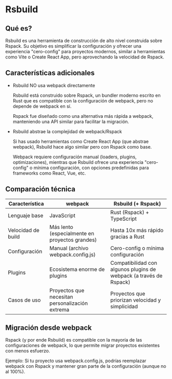 # Rsbuild

## Qué es?

Rsbuild es una herramienta de construcción de alto nivel construida sobre Rspack. Su objetivo es simplificar la configuración y ofrecer una experiencia "cero-config" para proyectos modernos, similar a herramientas como Vite o Create React App, pero aprovechando la velocidad de Rspack.

## Características adicionales

- Rsbuild NO usa webpack directamente

    Rsbuild está construido sobre Rspack, un bundler moderno escrito en Rust que es compatible con la configuración de webpack, pero no depende de webpack en sí.

    Rspack fue diseñado como una alternativa más rápida a webpack, manteniendo una API similar para facilitar la migración.

- Rsbuild abstrae la complejidad de webpack/Rspack

    Si has usado herramientas como Create React App (que abstrae webpack), Rsbuild hace algo similar pero con Rspack como base.

    Webpack requiere configuración manual (loaders, plugins, optimizaciones), mientras que Rsbuild ofrece una experiencia "cero-config" o mínima configuración, con opciones predefinidas para frameworks como React, Vue, etc.

## Comparación técnica

| Característica     | webpack                                         | Rsbuild (+ Rspack)                                                 |
| ------------------ | ----------------------------------------------- | ------------------------------------------------------------------ |
| Lenguaje base      | JavaScript                                      | Rust (Rspack) + TypeScript                                         |
| Velocidad de build | Más lento (especialmente en proyectos grandes)  | Hasta 10x más rápido gracias a Rust                                |
| Configuración      | Manual (archivo webpack.config.js)              | Cero-config o mínima configuración                                 |
| Plugins            | Ecosistema enorme de plugins                    | Compatibilidad con algunos plugins de webpack (a través de Rspack) |
| Casos de uso       | Proyectos que necesitan personalización extrema | Proyectos que priorizan velocidad y simplicidad                    |

## Migración desde webpack

Rspack (y por ende Rsbuild) es compatible con la mayoría de las configuraciones de webpack, lo que permite migrar proyectos existentes con menos esfuerzo.

Ejemplo: Si tu proyecto usa webpack.config.js, podrías reemplazar webpack con Rspack y mantener gran parte de la configuración (aunque no al 100%).
